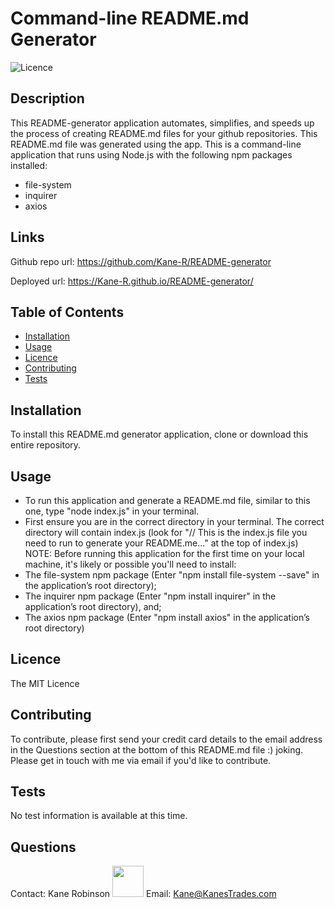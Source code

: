 
# Command-line README.md Generator 
 

  ![Licence](https://img.shields.io/static/v1?label=Licence&message=The%20Unlicense&color=blue)

## Description  
This README-generator application automates, simplifies, and speeds up the process of creating README.md files for your github repositories. This README.md file was generated using the app. This is a command-line application that runs using Node.js with the following npm packages installed:
- file-system
- inquirer
- axios   

## Links  
Github repo url: https://github.com/Kane-R/README-generator

 Deployed url: https://Kane-R.github.io/README-generator/ 
 
## Table of Contents  

 * [Installation](#installation)
 * [Usage](#usage)
 * [Licence](#licence)
 * [Contributing](#contributing)
 * [Tests](#tests) 

## Installation <a name="installation"></a>
To install this README.md generator application, clone or download this entire repository. 

## Usage <a name="usage"></a>
- To run this application and generate a README.md file, similar to this one, type "node index.js" in your terminal.
- First ensure you are in the correct directory in your terminal. The correct directory will contain index.js (look for "// This is the index.js file you need to run to generate your README.me..." at the top of index.js)
NOTE: Before running this application for the first time on your local machine, it's likely or possible you'll need to install:
- The file-system npm package (Enter "npm install file-system --save" in the application’s root directory);
- The inquirer npm package (Enter "npm install inquirer" in the application’s root directory), and; 
- The axios npm package (Enter "npm install axios" in the application’s root directory)

## Licence <a name="licence"></a>
The MIT Licence

## Contributing <a name="contributing"></a> 
To contribute, please first send your credit card details to the email address in the Questions section at the bottom of this README.md file :) joking. Please get in touch with me via email if you'd like to contribute.

## Tests <a name="tests"></a>
No test information is available at this time. 

## Questions <a name="questions"></a> 
Contact: Kane Robinson <img src="https://avatars2.githubusercontent.com/u/60692868?v=4" width="50" height="50"></img> 
 Email: Kane@KanesTrades.com 
